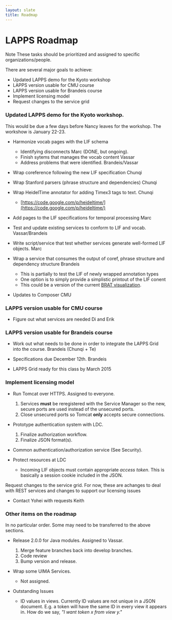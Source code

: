 ```yaml
---
layout: slate
title: Roadmap
---
```


# LAPPS Roadmap

<div class="note">
<span class="red">Note</span> These tasks should be prioritized and assigned to
specific organizations/people.
</div>

There are several major goals to achieve:

* Updated LAPPS demo for the Kyoto workshop
* LAPPS version usable for CMU course
* LAPPS version usable for Brandeis course
* Implement licensing model
* Request changes to the service grid


### Updated LAPPS demo for the Kyoto workshop. 

This would be due a few days before Nancy leaves for the workshop. The workshow is January 22-23.

* Harmonize vocab pages with the LIF schema
	* Identifying disconnects <span class="green">Marc</span> (DONE, but ongoing).
	* Finish sytems that manages the vocab content <span class="green">Vassar</span>
	* Address problems that were identified. <span class="green">Brandeis/Vassar</span>

* Wrap coreference following the new LIF specification <span
  class="green">Chunqi</span>

* Wrap Stanford parsers (phrase structure and dependencies) <span
  class="green">Chunqi</span>

* Wrap HeidelTime annotator for adding Timex3 tags to text. <span
  class="green">Chunqi</span>

	* [https://code.google.com/p/heideltime/](https://code.google.com/p/heideltime/)

* Add pages to the LIF specifications for temporal processing <span class="green">Marc</span>

* Test and update existing services to conform to LIF and vocab. <span
  class="green">Vassar/Brandeis</span>

* Write script/service that test whether services generate well-formed LIF
  objects. <span class="green">Marc</span>

* Wrap a service that consumes the output of coref, phrase structure and
  dependency structure <span class="green">Brandeis</span>

	* This is partially to test the LIF of newly wrapped annotation types
	* One option is to simply provide a simplistic printout of the LIF conent
	* This could be a version of the current [BRAT visualization](http://eldrad.cs-i.brandeis.edu:8484/jld/visualization.html).

* Updates to Composer <span class="green">CMU</span>


### LAPPS version usable for CMU course

* Figure out what services are needed <span class="green">Di and Erik</span>


### LAPPS version usable for Brandeis course 

* Work out what needs to be done in order to integrate the LAPPS Grid into the
course. <span class="green">Brandeis (Chunqi + Te)</span>
	
* Specifications due December 12th. <span class="green">Brandeis</span>

* LAPPS Grid ready for this class by March 2015


### Implement licensing model

* Run Tomcat over HTTPS. <span class="green">Assigned to everyone</span>.
	1. Services **must** be reregistered with the Service Manager so the new, secure
	ports are used instead of the unsecured ports.
	1. Close unsecured ports so Tomcat **only** accepts secure connections.

* Prototype authentication system with LDC.	
	1. Finalize authorization workflow.
	1. Finalize JSON format(s).

* Common authentication/authorization service (See Security).

* Protect resources at LDC
	* Incoming LIF objects must contain appropriate *access token*. This is basically
	a session cookie included in the JSON.


Request changes to the service grid. For now, these are achanges to deal with REST
services and changes to support our licensing issues

* Contact Yohei with requests <span class="green">Keith</span>


### Other items on the roadmap

In no particular order. Some may need to be transferred to the above sections.

* Release 2.0.0 for Java modules. <span class="green">Assigned to Vassar</span>.
	1. Merge feature branches back into develop branches.
	1. Code review
	1. Bump version and release.

* Wrap some UIMA Services. 
	* Not assigned.

* Outstanding Issues
	* ID values in views.  Currently ID values are <span class="red">not</span> unique
	in a JSON document. E.g. a token will have the same ID in every view it appears in. How 
	do we say, *"I want token x from view y."*

